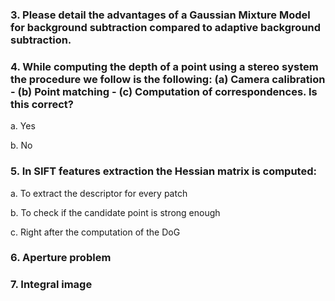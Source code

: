 ### 3. Please detail the advantages of a Gaussian Mixture Model for background subtraction compared to adaptive background subtraction.

### 4. While computing the depth of a point using a stereo system the procedure we follow is the following: (a) Camera calibration - (b) Point matching - (c) Computation of correspondences. Is this correct?

a. Yes

b. No

### 5. In SIFT features extraction the Hessian matrix is computed:

a. To extract the descriptor for every patch

b. To check if the candidate point is strong enough

c. Right after the computation of the DoG

### 6. Aperture problem

### 7. Integral image

